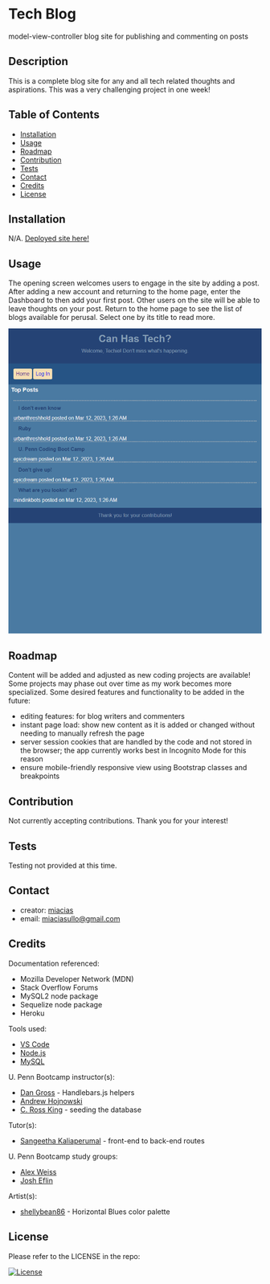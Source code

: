 # Tech Blog

model-view-controller blog site for publishing and commenting on posts

## Description

This is a complete blog site for any and all tech related thoughts and aspirations. This was a very challenging project in one week!


## Table of Contents
- [Installation](#installation)
- [Usage](#usage)
- [Roadmap](#roadmap)
- [Contribution](#contribution)
- [Tests](#tests)
- [Contact](#contact)
- [Credits](#credits)
- [License](#license)


## Installation

N/A. [Deployed site here!](https://frozen-dawn-52591.herokuapp.com/)


## Usage

The opening screen welcomes users to engage in the site by adding a post. After adding a new account and returning to the home page, enter the Dashboard to then add your first post. Other users on the site will be able to leave thoughts on your post. Return to the home page to see the list of blogs available for perusal. Select one by its title to read more.

![Hazy blue tech blog website with blog listings](./public/assets/images/screencapture-tech-blog.png)


## Roadmap

Content will be added and adjusted as new coding projects are available! Some projects may phase out over time as my work becomes more specialized. Some desired features and functionality to be added in the future:
- editing features: for blog writers and commenters
- instant page load: show new content as it is added or changed without needing to manually refresh the page
- server session cookies that are handled by the code and not stored in the browser; the app currently works best in Incognito Mode for this reason
- ensure mobile-friendly responsive view using Bootstrap classes and breakpoints


## Contribution

Not currently accepting contributions. Thank you for your interest!


## Tests

Testing not provided at this time.


## Contact

- creator: [miacias](https://github.com/miacias)
- email: [miaciasullo@gmail.com](mailto:miaciasullo@gmail.com)


## Credits

Documentation referenced:

- Mozilla Developer Network (MDN)
- Stack Overflow Forums
- MySQL2 node package
- Sequelize node package
- Heroku

Tools used:

- [VS Code](https://code.visualstudio.com/)
- [Node.js](https://nodejs.org/en/)
- [MySQL](https://www.mysql.com/)

U. Penn Bootcamp instructor(s): 

- [Dan Gross](https://github.com/DanielWGross) - Handlebars.js helpers
- [Andrew Hojnowski](https://github.com/aHojo)
- [C. Ross King](https://github.com/RomeoKilo125/) - seeding the database

Tutor(s): 

- [Sangeetha Kaliaperumal](https://www.linkedin.com/in/sangeetha-kaliaperumal/) - front-end to back-end routes

U. Penn Bootcamp study groups:

- [Alex Weiss](https://github.com/alexander1262)
- [Josh Eflin](https://github.com/JoshEflin)

Artist(s):

- [shellybean86](https://www.colourlovers.com/palette/4901956/Horizontal_Blues) - Horizontal Blues color palette


## License

Please refer to the LICENSE in the repo:

[![License](https://img.shields.io/badge/license-MIT-blue?logo=github)](https://github.com/miacias/tech-blog/blob/main/LICENSE)